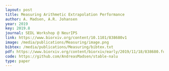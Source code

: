 ```yaml
--- 
layout: post
title: Measuring Arithmetic Extrapolation Performance
author: A. Madsen, A.R. Johansen
year: 2019
key: 2019.8
journal: SEDL Workshop @ NeurIPS
link: https://www.biorxiv.org/content/10.1101/838680v1
image: /media/publications/Measuring/image.png
bibtex: /media/publications/Measuring/bibtex.txt
pdf: https://www.biorxiv.org/content/biorxiv/early/2019/11/18/838680.full.pdf
code: https://github.com/AndreasMadsen/stable-nalu
type: paper
---
```

